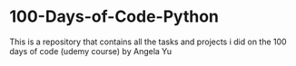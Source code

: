 # 100-Days-of-Code-Python


This is a repository that contains all the tasks and projects i did on the 100 days of code (udemy course) by Angela Yu
